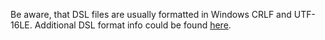 Be aware, that DSL files are usually formatted in Windows CRLF and UTF-16LE.
Additional DSL format info could be found [here](http://lingvo.helpmax.net/en/troubleshooting/dsl-compiler/ "DSL Description").

